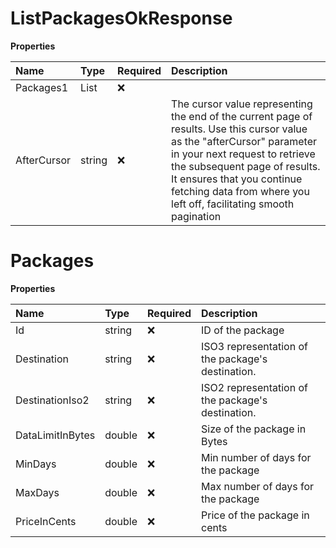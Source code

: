 # ListPackagesOkResponse

**Properties**

| Name        | Type           | Required | Description                                                                                                                                                                                                                                                                                    |
| :---------- | :------------- | :------- | :--------------------------------------------------------------------------------------------------------------------------------------------------------------------------------------------------------------------------------------------------------------------------------------------- |
| Packages1   | List<Packages> | ❌       |                                                                                                                                                                                                                                                                                                |
| AfterCursor | string         | ❌       | The cursor value representing the end of the current page of results. Use this cursor value as the "afterCursor" parameter in your next request to retrieve the subsequent page of results. It ensures that you continue fetching data from where you left off, facilitating smooth pagination |

# Packages

**Properties**

| Name             | Type   | Required | Description                                       |
| :--------------- | :----- | :------- | :------------------------------------------------ |
| Id               | string | ❌       | ID of the package                                 |
| Destination      | string | ❌       | ISO3 representation of the package's destination. |
| DestinationIso2  | string | ❌       | ISO2 representation of the package's destination. |
| DataLimitInBytes | double | ❌       | Size of the package in Bytes                      |
| MinDays          | double | ❌       | Min number of days for the package                |
| MaxDays          | double | ❌       | Max number of days for the package                |
| PriceInCents     | double | ❌       | Price of the package in cents                     |
